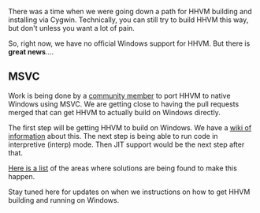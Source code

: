 There was a time when we were going down a path for HHVM building and installing via Cygwin. Technically, you can still try to build HHVM this way, but don't unless you want a lot of pain.

So, right now, we have no official Windows support for HHVM. But there is **great news**....

## MSVC

Work is being done by a [community member](https://github.com/facebook/hhvm/pulls?page=1&q=is%3Apr+author%3AOrvid&utf8=%E2%9C%93) to port HHVM to native Windows using MSVC. We are getting close to having the pull requests merged that can get HHVM to actually build on Windows directly. 

The first step will be getting HHVM to build on Windows. We have a [wiki of information](https://github.com/facebook/hhvm/wiki/Building-and-installing-HHVM-on-Windows-with-MSVC) about this. The next step is being able to run code in interpretive (interp) mode. Then JIT support would be the next step after that.

[Here is a list](https://gist.github.com/Orvid/5c9bc8c54e960a604968) of the areas where solutions are being found to make this happen.

Stay tuned here for updates on when we instructions on how to get HHVM building and running on Windows.
